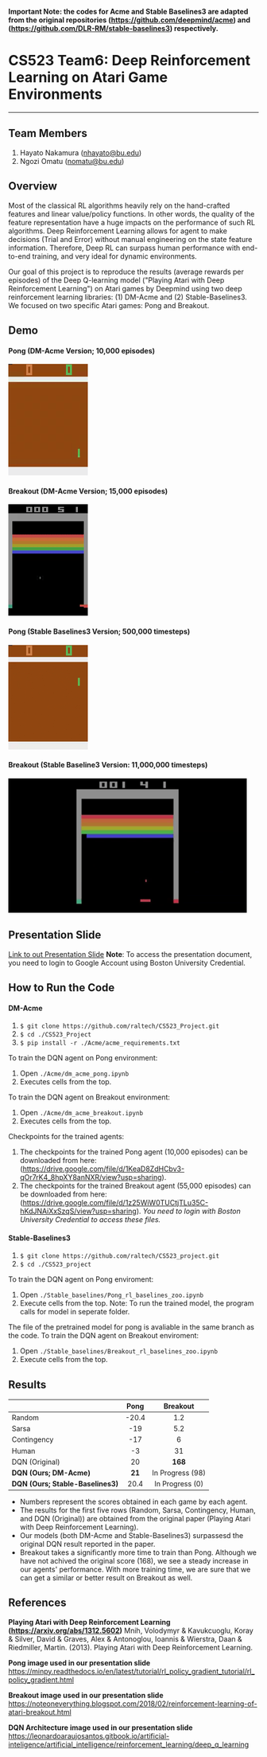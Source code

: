 **Important Note: the codes for Acme and Stable Baselines3 are adapted from the original repositories (https://github.com/deepmind/acme) and (https://github.com/DLR-RM/stable-baselines3) respectively.**

# CS523 Team6: Deep Reinforcement Learning on Atari Game Environments 
---
## Team Members
1. Hayato Nakamura (nhayato@bu.edu)
2. Ngozi Omatu (nomatu@bu.edu) 

## Overview
Most of the classical RL algorithms heavily rely on the hand-crafted features and linear value/policy functions. In other words, the quality of the feature representation have a huge impacts on the performance of such RL algorithms. Deep Reinforcement Learning allows for agent to make decisions (Trial and Error) without manual engineering on the  state  feature information. Therefore, Deep RL can surpass human performance with end-to-end training, and very ideal for dynamic environments.

Our goal of this project is to reproduce the results (average rewards per episodes) of the Deep Q-learning model ("Playing Atari with Deep Reinforcement Learning") on Atari games by Deepmind using two deep reinforcement learning libraries: (1) DM-Acme and (2) Stable-Baselines3. We focused on two specific Atari games: Pong and Breakout.

## Demo
#### Pong (DM-Acme Version; 10,000 episodes)
![GIF image for Pong](Acme/pong_1000.gif)
#### Breakout (DM-Acme Version; 15,000 episodes)
![GIF image for Breakout](Acme/breakout_12500.gif)

#### Pong (Stable Baselines3 Version; 500,000 timesteps)
![GIF image for Pong](Stable_baselines3/pong_Stable_baseline3.gif)
#### Breakout (Stable Baseline3 Version: 11,000,000 timesteps) 
![GIF image for Breakout](Stable_baselines3/Breakout_stable_baseline3.gif)
## Presentation Slide
[Link to out Presentation Slide](https://docs.google.com/presentation/d/1l92XqlJAMLf_295_ee_JGwacpbwI9a2rp6fkjUJEXXg/edit?usp=sharing)
**Note**: To access the presentation document, you need to login to Google Account using Boston University Credential.

## How to Run the Code
#### DM-Acme
1. ```$ git clone https://github.com/raltech/CS523_Project.git```
2. ```$ cd ./CS523_Project```
3. ```$ pip install -r ./Acme/acme_requirements.txt```

To train the DQN agent on Pong environment:
1. Open ```./Acme/dm_acme_pong.ipynb```
2. Executes cells from the top.

To train the DQN agent on Breakout environment:
1. Open ```./Acme/dm_acme_breakout.ipynb```
2. Executes cells from the top.

Checkpoints for the trained agents:
1. The checkpoints for the trained Pong agent (10,000 episodes) can be downloaded from here: (https://drive.google.com/file/d/1KeaD8ZdHCbv3-qOr7rK4_8hpXY8anNXR/view?usp=sharing). 
2. The checkpoints for the trained Breakout agent (55,000 episodes) can be downloaded from here: (https://drive.google.com/file/d/1z25WiW0TUCtjTLu35C-hKdJNAiXxSzqS/view?usp=sharing).
*You need to login with Boston University Credential to access these files.*

#### Stable-Baselines3
1. ```$ git clone https://github.com/raltech/CS523_project.git```
2. ```$ cd ./CS523_project```

To train the DQN agent on Pong enviroment: 
1. Open ```./Stable_baselines/Pong_rl_baselines_zoo.ipynb```
2. Execute cells from the top.
Note: To run the trained model, the program calls for model in seperate folder.

The file of the pretrained model for pong is avaliable in the same branch as the code. 
To train the DQN agent on Breakout enviroment: 
1. Open ```./Stable_baselines/Breakout_rl_baselines_zoo.ipynb```
2. Execute cells from the top.



## Results
|                                   |  Pong  | Breakout         |
| -----------                       |:-----: | :------:         |
| Random                            | -20.4  |  1.2             |
| Sarsa                             | -19    |   5.2            |
| Contingency                       | -17    | 6                |
| Human                             | -3     | 31               |  
| DQN (Original)                    | 20     | **168**          |
| **DQN (Ours; DM-Acme)**           | **21** | In Progress (98) |
| **DQN (Ours; Stable-Baselines3)** | 20.4   | In Progress (0)  |
   
- Numbers represent the scores obtained in each game by each agent.
- The results for the first five rows (Random, Sarsa, Contingency, Human, and DQN (Original)) are obtained from the original paper (Playing Atari with Deep Reinforcement Learning).
- Our models (both DM-Acme and Stable-Baselines3) surpassesd the original DQN result reported in the paper. 
- Breakout takes a significantly more time to train than Pong. Although we have not achived the original score (168), we see a steady increase in our agents' performance. With more training time, we are sure that we can get a similar or better result on Breakout as well.


## References
**Playing Atari with Deep Reinforcement Learning (https://arxiv.org/abs/1312.5602)**
Mnih, Volodymyr & Kavukcuoglu, Koray & Silver, David & Graves, Alex & Antonoglou, Ioannis & Wierstra, Daan & Riedmiller, Martin. (2013). Playing Atari with Deep Reinforcement Learning. 

**Pong image used in our presentation slide**
https://minpy.readthedocs.io/en/latest/tutorial/rl_policy_gradient_tutorial/rl_policy_gradient.html

**Breakout image used in our presentation slide**
https://noteoneverything.blogspot.com/2018/02/reinforcement-learning-of-atari-breakout.html

**DQN Architecture image used in our presentation slide**
https://leonardoaraujosantos.gitbook.io/artificial-inteligence/artificial_intelligence/reinforcement_learning/deep_q_learning
